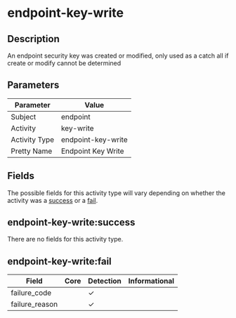 endpoint-key-write
==================

Description
-----------
An endpoint security key was created or modified, only used as a catch all if create or modify cannot be determined

Parameters
----------
| Parameter     | Value              |
| ------------- | ------------------ |
| Subject       | endpoint           |
| Activity      | key-write          |
| Activity Type | endpoint-key-write |
| Pretty Name   | Endpoint Key Write |


Fields
------

The possible fields for this activity type will vary depending on whether the activity was a [success](#endpoint-key-writesuccess) or a [fail](#endpoint-key-writefail).


endpoint-key-write:success
--------------------------

There are no fields for this activity type.


endpoint-key-write:fail
-----------------------

| Field          | Core | Detection | Informational |
| -------------- | ---- | --------- | ------------- |
| failure_code   |      | &#10003;  |               |
| failure_reason |      | &#10003;  |               |